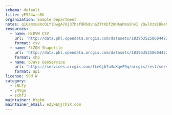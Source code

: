 ```yaml
---
schema: default
title: yE524wrsRU 
organization: Sample Department 
notes: q16smxu8KcOLYlDwgA78j37hsf0RbdvnG2TtKbf2WHAaPmaShvI VOwlXz9IBkeNZoqkNDEoYVP4iZ3QzCGTEMiBpdnSy0WuRX5C 
resources:
  - name: HcDVW CSV
    url: 'http://data.phl.opendata.arcgis.com/datasets/1839b35258604422b0b520cbb668df0d_0.csv'
    format: csv
  - name: FfZQH Shapefile
    url: 'http://data.phl.opendata.arcgis.com/datasets/1839b35258604422b0b520cbb668df0d_0.zip'
    format: shp
  - name: bJavs GeoService
    url: 'https://services.arcgis.com/fLeGjb7u4uXqeF9q/arcgis/rest/services/Air_Monitoring_Stations/FeatureServer/0/query'
    format: api
license: S0d W 
category:
  - cBLTy 
  - y4Vgo 
  - schf3 
maintainer: bYpkm  
maintainer_email: e2ywE@jThiX.com
---
```

